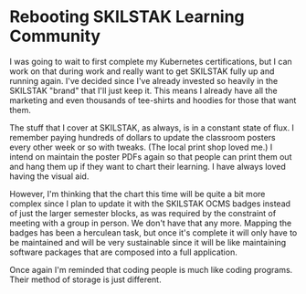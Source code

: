# Rebooting SKILSTAK Learning Community

I was going to wait to first complete my Kubernetes certifications, but
I can work on that during work and really want to get SKILSTAK fully up
and running again. I've decided since I've already invested so heavily
in the SKILSTAK "brand" that I'll just keep it. This means I already
have all the marketing and even thousands of tee-shirts and hoodies for
those that want them.

The stuff that I cover at SKILSTAK, as always, is in a constant state of
flux. I remember paying hundreds of dollars to update the classroom
posters every other week or so with tweaks. (The local print shop loved
me.) I intend on maintain the poster PDFs again so that people can print
them out and hang them up if they want to chart their learning. I have
always loved having the visual aid. 

However, I'm thinking that the chart this time will be quite a bit more
complex since I plan to update it with the SKILSTAK OCMS badges instead
of just the larger semester blocks, as was required by the constraint of
meeting with a group in person. We don't have that any more. Mapping the
badges has been a herculean task, but once it's complete it will only
have to be maintained and will be very sustainable since it will be like
maintaining software packages that are composed into a full application.

Once again I'm reminded that coding people is much like coding programs.
Their method of storage is just different.
